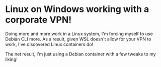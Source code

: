 # Linux on Windows working with a corporate VPN!

Doing more and more work in a Linux system, I'm forcing myself to use Debian CLI more.
As a result, given WSL doesn't allow for your VPN to work, I've discovered Linux containers do!

The net result, I'm just using a Debian container with a few tweaks to my liking!
